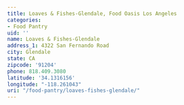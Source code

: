 ```yaml
---
title: Loaves & Fishes-Glendale, Food Oasis Los Angeles
categories:
- Food Pantry
uid: ''
name: Loaves & Fishes-Glendale
address_1: 4322 San Fernando Road
city: Glendale
state: CA
zipcode: '91204'
phone: 818.409.3080
latitude: '34.1316156'
longitude: "-118.261043"
uri: "/food-pantry/loaves-fishes-glendale/"
---
```


